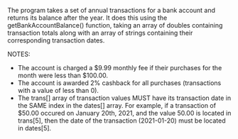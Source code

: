 The program takes a set of annual transactions for a bank account and returns its balance after the year. 
It does this using the getBankAccountBalance() function, taking an array of doubles containing transaction totals along with an array of strings containing their corresponding transaction dates. 

NOTES:
  - The account is charged a $9.99 monthly fee if their purchases for the month were less than $100.00.
  - The account is awarded 2% cashback for all purchases (transactions with a value of less than 0).
  - The trans[] array of transaction values MUST have its transaction date in the SAME index in the dates[] array. For example, if a transaction of $50.00 occured on January 20th, 2021, and the value 50.00 is located in trans[5], then the date of the transaction (2021-01-20) must be located in dates[5].
